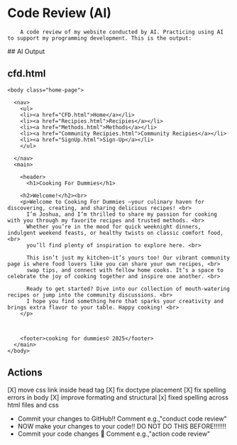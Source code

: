 
# Code Review (AI)
        A code review of my website conducted by AI. Practicing using AI to support my programming development. This is the output:
## AI Output
## cfd.html
        

<!DOCTYPE html>
  <html>
  <!-- Link to external CSS file -->
  <link rel="stylesheet" href="CFD.css">
 <!---heading--->

<head>
<title>Cooking For Dummies</title>
</head>

    <body class="home-page">
      
 <!--- nav bar --->     
      <nav> 
        <ul>
        <li><a href="CFD.html">Home</a></li>
        <li><a href="Recipies.html">Recipies</a></li>
        <li><a href="Methods.html">Methods</a></li>
        <li><a href="Community Recipies.html">Community Recipies</a></li>
        <li><a href="SignUp.html">Sign-Up</a></li>
        </ul>

      </nav>
      <main>
<!---header--->
        <header>
          <h1>Cooking For Dummies</h1>
          

 <!---about--->      
        
        <h2>Welcome!</h2><br>
        <p>Welcome to Cooking For Dummies —your culinary haven for discovering, creating, and sharing delicious recipes! <br> 
          I’m Joshua, and I’m thrilled to share my passion for cooking with you through my favorite recipes and trusted methods. <br> 
          Whether you’re in the mood for quick weeknight dinners, indulgent weekend feasts, or healthy twists on classic comfort food, <br> 
          you’ll find plenty of inspiration to explore here. <br>

          This isn’t just my kitchen—it’s yours too! Our vibrant community page is where food lovers like you can share your own recipes, <br> 
          swap tips, and connect with fellow home cooks. It’s a space to celebrate the joy of cooking together and inspire one another. <br>
          
          Ready to get started? Dive into our collection of mouth-watering recipes or jump into the community discussions. <br> 
          I hope you find something here that sparks your creativity and brings extra flavor to your table. Happy cooking! <br>
        </p>



        <footer>cooking for dummies© 2025</footer>
      </main>
    </body>
</html>

       
## Actions
 [X] move css link inside head tag 
 [X] fix doctype placement 
 [X] fix spelling errors in body
 [X] improve formating and structural
 [x] fixed spelling across html files and css
- Commit your changes to GitHub!! Comment e.g.,"conduct code review"
- NOW make your changes to your code!! DO NOT DO THIS BEFORE!!!!!!!
- Commit your code changes 🦭 Comment e.g.,"action code review"
